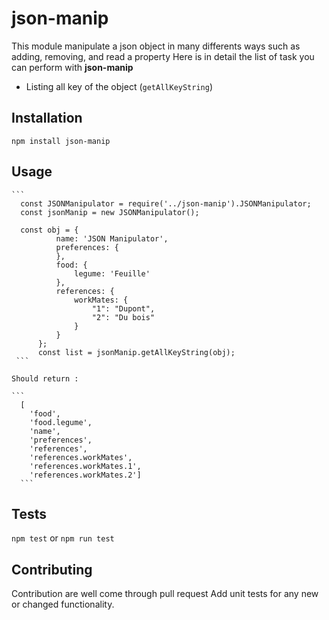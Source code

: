 # json-manip

This module manipulate a json object in many differents ways such as adding, removing, and read a property
Here is in detail the list of task you can perform with **json-manip**

* Listing all key of the object (`getAllKeyString`)

## Installation

  `npm install json-manip`

## Usage    

    ```    
      const JSONManipulator = require('../json-manip').JSONManipulator;
      const jsonManip = new JSONManipulator();

      const obj = {
              name: 'JSON Manipulator',
              preferences: {
              },
              food: {
                  legume: 'Feuille'
              },
              references: {
                  workMates: {
                      "1": "Dupont",
                      "2": "Du bois"
                  }
              }
          };        
          const list = jsonManip.getAllKeyString(obj);          
     ```

    Should return : 
    
    ``` 
      [
        'food',
        'food.legume',
        'name',
        'preferences',
        'references',
        'references.workMates',
        'references.workMates.1',
        'references.workMates.2']
      ```

## Tests

  `npm test` or `npm run test`

## Contributing

Contribution are well come through pull request
Add unit tests for any new or changed functionality.
